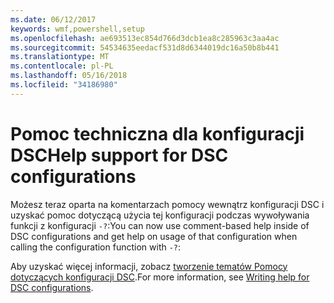 ```yaml
---
ms.date: 06/12/2017
keywords: wmf,powershell,setup
ms.openlocfilehash: ae693513ec854d766d3dcb1ea8c285963c3aa4ac
ms.sourcegitcommit: 54534635eedacf531d8d6344019dc16a50b8b441
ms.translationtype: MT
ms.contentlocale: pl-PL
ms.lasthandoff: 05/16/2018
ms.locfileid: "34186980"
---
```

# <a name="help-support-for-dsc-configurations"></a><span data-ttu-id="21c6f-102">Pomoc techniczna dla konfiguracji DSC</span><span class="sxs-lookup"><span data-stu-id="21c6f-102">Help support for DSC configurations</span></span>

<span data-ttu-id="21c6f-103">Możesz teraz oparta na komentarzach pomocy wewnątrz konfiguracji DSC i uzyskać pomoc dotyczącą użycia tej konfiguracji podczas wywoływania funkcji z konfiguracji `-?`:</span><span class="sxs-lookup"><span data-stu-id="21c6f-103">You can now use comment-based help inside of DSC configurations and get help on usage of that configuration when calling the configuration function with `-?`:</span></span>

<span data-ttu-id="21c6f-104">Aby uzyskać więcej informacji, zobacz [tworzenie tematów Pomocy dotyczących konfiguracji DSC](https://msdn.microsoft.com/powershell/dsc/confighelp).</span><span class="sxs-lookup"><span data-stu-id="21c6f-104">For more information, see [Writing help for DSC configurations](https://msdn.microsoft.com/powershell/dsc/confighelp).</span></span>
